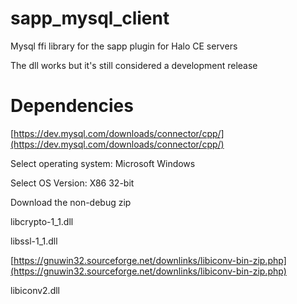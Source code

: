 # sapp_mysql_client
Mysql ffi library for the sapp plugin for Halo CE servers

The dll works but it's still considered a development release

# Dependencies
[https://dev.mysql.com/downloads/connector/cpp/](https://dev.mysql.com/downloads/connector/cpp/)

Select operating system: Microsoft Windows

Select OS Version: X86 32-bit

Download the non-debug zip

libcrypto-1_1.dll

libssl-1_1.dll

[https://gnuwin32.sourceforge.net/downlinks/libiconv-bin-zip.php](https://gnuwin32.sourceforge.net/downlinks/libiconv-bin-zip.php)

libiconv2.dll

